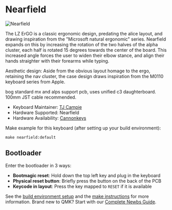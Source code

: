 # Nearfield

![Nearfield](https://i.imgur.com/hNj44FY.jpg)

The LZ ErGO is a classic ergonomic design, predating the alice layout, and drawing inspiration from the "Microsoft natural ergonomic" series.
Nearfield expands on this by increasing the rotation of the two halves of the alpha cluster, each half is rotated 15 degrees towards the center of the board.
This increased angle forces the user to widen their elbow stance, and align their hands straighter with their forearms while typing.

Aesthetic design: Aside from the obvious layout homage to the ergo, retaining the nav cluster,
the case design draws inspiration from the M0110 keyboard series from Apple.

bog standard mx and alps support pcb, uses unified c3 daughterboard. 100mm JST cable recommended.

 
* Keyboard Maintainer: [TJ Campie](https://github.com/tominabox1)
* Hardware Supported: Nearfield
* Hardware Availability: [Cannonkeys](https://cannonkeys.com/collections/nearfield/products/nearfield-extra-pcb-and-daughterboard)

Make example for this keyboard (after setting up your build environment):

    make nearfield:default

## Bootloader

Enter the bootloader in 3 ways:

* **Bootmagic reset**: Hold down the top left key and plug in the keyboard
* **Physical reset button**: Briefly press the button on the back of the PCB
* **Keycode in layout**: Press the key mapped to `RESET` if it is available

See the [build environment setup](https://docs.qmk.fm/#/getting_started_build_tools) and the [make instructions](https://docs.qmk.fm/#/getting_started_make_guide) for more information. Brand new to QMK? Start with our [Complete Newbs Guide](https://docs.qmk.fm/#/newbs).
